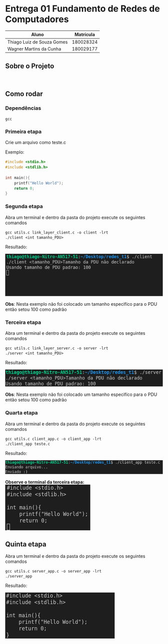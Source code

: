 # Entrega 01 Fundamento de Redes de Computadores

| Aluno   |      Matrícula    
|----------|:-------------:
| Thiago Luiz de Souza Gomes |  180028324 
| Wagner Martins da Cunha |    180029177 


## Sobre o Projeto


<br>

## Como rodar

### Dependências
```
gcc 
```

### Primeira etapa

Crie um arquivo como teste.c

Exemplo:
```c
#include <stdio.h>
#include <stdlib.h>

int main(){
    printf("Hello World");
    return 0;
}
```

### Segunda etapa
Abra um terminal e dentro da pasta do projeto execute os seguintes comandos
```
gcc utils.c link_layer_client.c -o client -lrt
./client <int tamanho_PDU>
```
Resultado:

![primeiro print](./img/primeiro_print.png)

**Obs**: Nesta exemplo não foi colocado um tamanho especifíco para o PDU então setou 100 como padrão



### Terceira etapa
Abra um terminal e dentro da pasta do projeto execute os seguintes comandos
```
gcc utils.c link_layer_server.c -o server -lrt
./server <int tamanho_PDU>
```
Resultado:

![segundo print](./img/segundo_print.png)

**Obs**: Nesta exemplo não foi colocado um tamanho especifíco para o PDU então setou 100 como padrão


### Quarta etapa
Abra um terminal e dentro da pasta do projeto execute os seguintes comandos
```
gcc utils.c client_app.c -o client_app -lrt
./client_app teste.c
```
Resultado:

![terceiro print](./img/terceiro_print.png)

**Observe o terminal da terceira etapa:**
<br>
![quarto print](./img/quarto_print.png)

## Quinta etapa
Abra um terminal e dentro da pasta do projeto execute os seguintes comandos
```
gcc utils.c server_app.c -o server_app -lrt
./server_app
```
Resultado:

![quinto print](./img/quinto_print.png)
